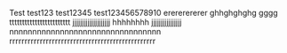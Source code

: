 Test
test123
test12345
test123456578910
erererererer
ghhghghghg
gggg
tttttttttttttttttttttttt
jjjjjjjjjjjjjjjjjjjj
hhhhhhhh
jjjjjjjjjjjjjjjj
nnnnnnnnnnnnnnnnnnnnnnnnnnnnnnnnn
rrrrrrrrrrrrrrrrrrrrrrrrrrrrrrrrrrrrrrrrrrrrrrrr
